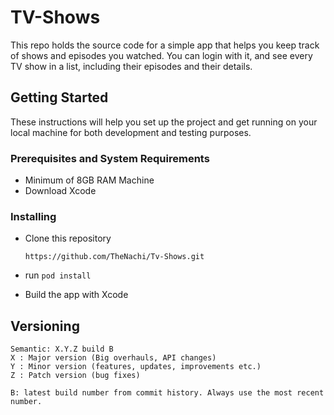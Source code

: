 # TV-Shows
This repo holds the source code for a simple app that helps you keep track of shows and episodes you watched. You can login with it, and see every TV show in a list, including their episodes and their details.

## Getting Started

These instructions will help you set up the project and get running on your local machine for both development and testing purposes.

### Prerequisites and System Requirements
- Minimum of 8GB RAM Machine
- Download Xcode

### Installing

  - Clone this repository

      `https://github.com/TheNachi/Tv-Shows.git`

  - run `pod install`

  - Build the app with Xcode


## Versioning
    Semantic: X.Y.Z build B
    X : Major version (Big overhauls, API changes)
    Y : Minor version (features, updates, improvements etc.)
    Z : Patch version (bug fixes)

    B: latest build number from commit history. Always use the most recent number.

